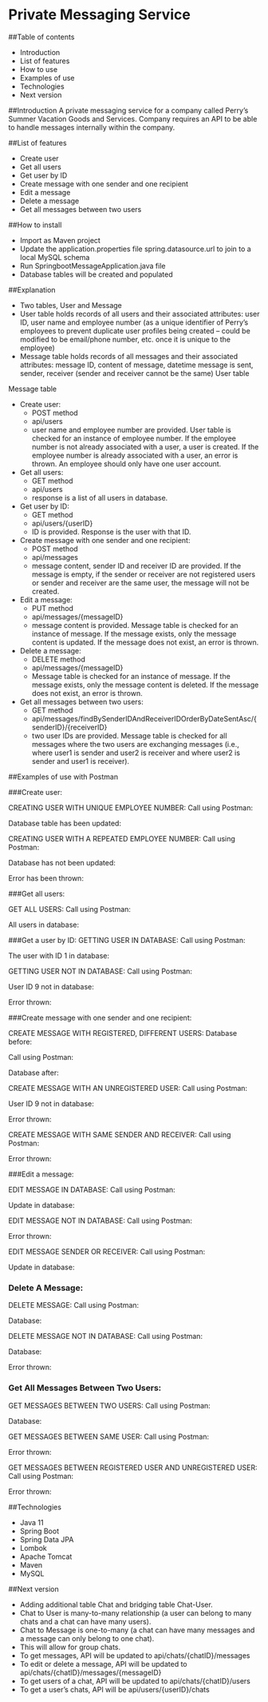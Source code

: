 # Private Messaging Service

##Table of contents
-	Introduction
-	List of features
-	How to use
-	Examples of use
-	Technologies
-	Next version

##Introduction
A private messaging service for a company called Perry’s Summer Vacation Goods and Services. 
Company requires an API to be able to handle messages internally within the company.

##List of features
-	Create user
-	Get all users
-	Get user by ID
-	Create message with one sender and one recipient
-	Edit a message
-	Delete a message
-	Get all messages between two users

##How to install
-	Import as Maven project
-	Update the application.properties file spring.datasource.url to join to a local MySQL schema 
-	Run SpringbootMessageApplication.java file
-	Database tables will be created and populated 

##Explanation
-	Two tables, User and Message
-	User table holds records of all users and their associated attributes: user ID, user name and employee number (as a unique identifier of Perry’s employees to prevent duplicate user profiles being created – could be modified to be email/phone number, etc. once it is unique to the employee)
-	Message table holds records of all messages and their associated attributes: message ID, content of message, datetime message is sent, sender, receiver (sender and receiver cannot be the same)
User table
 
Message table
 
-	Create user: 
    -	POST method
    -	api/users
    -	user name and employee number are provided. User table is checked for an instance of employee number. If the employee number is not already associated with a user, a user is created. If the employee number is already associated with a user, an error is thrown. An employee should only have one user account. 
-	Get all users: 
    -	GET method
    -	api/users
    -	response is a list of all users in database.
-	Get user by ID: 
    -	GET method
    -	api/users/{userID}
    -	ID is provided. Response is the user with that ID.   
-	Create message with one sender and one recipient: 
    -	POST method
    -	api/messages
    -	message content, sender ID and receiver ID are provided. If the message is empty, if the sender or receiver are not registered users or sender and receiver are the same user, the message will not be created. 
-	Edit a message: 
    -	PUT method
    -	api/messages/{messageID}
    -	message content is provided. Message table is checked for an instance of message. If the message exists, only the message content is updated. If the message does not exist, an error is thrown. 
-	Delete a message: 
    -	DELETE method
    -	api/messages/{messageID}
    -	Message table is checked for an instance of message. If the message exists, only the message content is deleted. If the message does not exist, an error is thrown. 
-	Get all messages between two users: 
    -	GET method
    -	api/messages/findBySenderIDAndReceiverIDOrderByDateSentAsc/{senderID}/{receiverID}
    -	two user IDs are provided. Message table is checked for all messages where the two users are exchanging messages (i.e., where user1 is sender and user2 is receiver and where user2 is sender and user1 is receiver). 

##Examples of use with Postman

###Create user:

CREATING USER WITH UNIQUE EMPLOYEE NUMBER:
Call using Postman:
 
Database table has been updated:
 
CREATING USER WITH A REPEATED EMPLOYEE NUMBER:
Call using Postman:
 
Database has not been updated:
 
Error has been thrown:
 
###Get all users:

GET ALL USERS:
Call using Postman:
 
All users in database:
 
###Get a user by ID:
GETTING USER IN DATABASE:
Call using Postman:
 
The user with ID 1 in database:
 

GETTING USER NOT IN DATABASE:
Call using Postman:
 
User ID 9 not in database:
 
Error thrown:
 

###Create message with one sender and one recipient:

CREATE MESSAGE WITH REGISTERED, DIFFERENT USERS:
Database before:
 
Call using Postman:
 
Database after: 
 
CREATE MESSAGE WITH AN UNREGISTERED USER:
Call using Postman:
 
User ID 9 not in database:
 
Error thrown:
 
CREATE MESSAGE WITH SAME SENDER AND RECEIVER:
Call using Postman:
 
Error thrown:
 

###Edit a message:

EDIT MESSAGE IN DATABASE:
Call using Postman:
 
Update in database:
 

EDIT MESSAGE NOT IN DATABASE:
Call using Postman:

 
Error thrown:
 

EDIT MESSAGE SENDER OR RECEIVER:
Call using Postman:
 
Update in database:
 

### Delete A Message:

DELETE MESSAGE:
Call using Postman:
 
Database:
 

DELETE MESSAGE NOT IN DATABASE:
Call using Postman:
 
Database:
 
Error thrown:
 

### Get All Messages Between Two Users:

GET MESSAGES BETWEEN TWO USERS:
Call using Postman:
 
Database:
 

GET MESSAGES BETWEEN SAME USER:
Call using Postman:
 
Error thrown:
 

GET MESSAGES BETWEEN REGISTERED USER AND UNREGISTERED USER:
Call using Postman:
 
Error thrown:
 

##Technologies
-	Java 11
-	Spring Boot
-	Spring Data JPA
-	Lombok
-	Apache Tomcat
-	Maven
-	MySQL 

##Next version
-	Adding additional table Chat and bridging table Chat-User.
-	Chat to User is many-to-many relationship (a user can belong to many chats and a chat can have many users).
-	Chat to Message is one-to-many (a chat can have many messages and a message can only belong to one chat).
-	This will allow for group chats. 
-	To get messages, API will be updated to api/chats/{chatID}/messages
-	To edit or delete a message, API will be updated to api/chats/{chatID}/messages/{messageID}
-	To get users of a chat, API will be updated to api/chats/{chatID}/users
-	To get a user’s chats, API will be api/users/{userID}/chats
